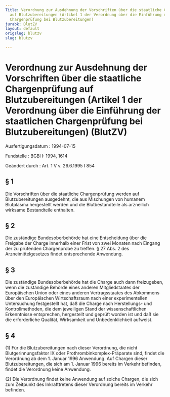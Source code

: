 ```yaml
---
Title: Verordnung zur Ausdehnung der Vorschriften über die staatliche Chargenprüfung
  auf Blutzubereitungen (Artikel 1 der Verordnung über die Einführung der staatlichen
  Chargenprüfung bei Blutzubereitungen)
jurabk: BlutZV
layout: default
origslug: blutzv
slug: blutzv

---
```


# Verordnung zur Ausdehnung der Vorschriften über die staatliche Chargenprüfung auf Blutzubereitungen (Artikel 1 der Verordnung über die Einführung der staatlichen Chargenprüfung bei Blutzubereitungen) (BlutZV)

Ausfertigungsdatum
:   1994-07-15

Fundstelle
:   BGBl I: 1994, 1614

Geändert durch
:   Art. 1 V v. 26.6.1995 I 854

## § 1

Die Vorschriften über die staatliche Chargenprüfung werden auf
Blutzubereitungen ausgedehnt, die aus Mischungen von humanem
Blutplasma hergestellt werden und die Blutbestandteile als arzneilich
wirksame Bestandteile enthalten.

## § 2

Die zuständige Bundesoberbehörde hat eine Entscheidung über die
Freigabe der Charge innerhalb einer Frist von zwei Monaten nach
Eingang der zu prüfenden Chargenprobe zu treffen. § 27 Abs. 2 des
Arzneimittelgesetzes findet entsprechende Anwendung.

## § 3

Die zuständige Bundesoberbehörde hat die Charge auch dann freizugeben,
wenn die zuständige Behörde eines anderen Mitgliedstaates der
Europäischen Union oder eines anderen Vertragsstaates des Abkommens
über den Europäischen Wirtschaftsraum nach einer experimentellen
Untersuchung festgestellt hat, daß die Charge nach Herstellungs- und
Kontrollmethoden, die dem jeweiligen Stand der wissenschaftlichen
Erkenntnisse entsprechen, hergestellt und geprüft worden ist und daß
sie die erforderliche Qualität, Wirksamkeit und Unbedenklichkeit
aufweist.

## § 4

(1) Für die Blutzubereitungen nach dieser Verordnung, die nicht
Blutgerinnungsfaktor IX oder Prothrombinkomplex-Präparate sind, findet
die Verordnung ab dem 1. Januar 1996 Anwendung. Auf Chargen dieser
Blutzubereitungen, die sich am 1. Januar 1996 bereits im Verkehr
befinden, findet die Verordnung keine Anwendung.

(2) Die Verordnung findet keine Anwendung auf solche Chargen, die sich
zum Zeitpunkt des Inkrafttretens dieser Verordnung bereits im Verkehr
befinden.

